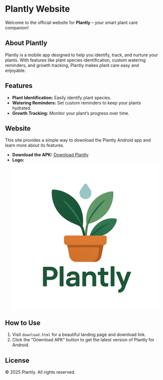 # Plantly Website

Welcome to the official website for **Plantly** – your smart plant care companion!

## About Plantly

Plantly is a mobile app designed to help you identify, track, and nurture your plants. With features like plant species identification, custom watering reminders, and growth tracking, Plantly makes plant care easy and enjoyable.

## Features

- **Plant Identification:** Easily identify plant species.
- **Watering Reminders:** Set custom reminders to keep your plants hydrated.
- **Growth Tracking:** Monitor your plant’s progress over time.

## Website

This site provides a simple way to download the Plantly Android app and learn more about its features.

- **Download the APK:** [Download Plantly](https://github.com/KatekaniN/plantly-website/releases/download/plantly/plantly.apk)
- **Logo:** ![Plantly Logo](logo.png)

## How to Use

1. Visit `download.html` for a beautiful landing page and download link.
2. Click the "Download APK" button to get the latest version of Plantly for Android.

## License

© 2025 Plantly. All rights reserved.
